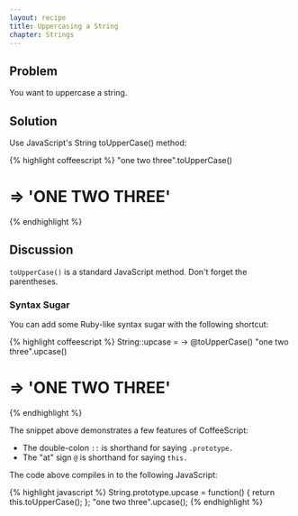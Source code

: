 ```yaml
---
layout: recipe
title: Uppercasing a String
chapter: Strings
---
```

## Problem

You want to uppercase a string.

## Solution

Use JavaScript's String toUpperCase() method:

{% highlight coffeescript %}
"one two three".toUpperCase()
# => 'ONE TWO THREE'
{% endhighlight %}

## Discussion

`toUpperCase()` is a standard JavaScript method. Don't forget the parentheses.

### Syntax Sugar

You can add some Ruby-like syntax sugar with the following shortcut:

{% highlight coffeescript %}
String::upcase = -> @toUpperCase()
"one two three".upcase()
# => 'ONE TWO THREE'
{% endhighlight %}

The snippet above demonstrates a few features of CoffeeScript:

* The double-colon `::` is shorthand for saying `.prototype.`
* The "at" sign `@` is shorthand for saying `this.`

The code above compiles in to the following JavaScript:

{% highlight javascript %}
String.prototype.upcase = function() {
  return this.toUpperCase();
};
"one two three".upcase();
{% endhighlight %}